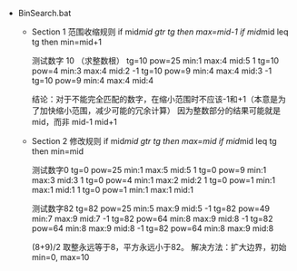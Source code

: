 * BinSearch.bat
  * Section 1
    范围收缩规则
    if mid*mid gtr tg then max=mid-1
    if mid*mid leq tg then min=mid+1

    测试数字 10 （求整数根）
    tg=10 pow=25 min:1 max:4 mid:5 1
    tg=10 pow=4 min:3 max:4 mid:2 -1
    tg=10 pow=9 min:4 max:4 mid:3 -1
    tg=10 pow=9 min:4 max:4 mid:4

    结论：对于不能完全匹配的数字，在缩小范围时不应该-1和+1（本意是为了加快缩小范围，减少可能的冗余计算）
    因为整数部分的结果可能就是mid，而非 mid-1 mid+1

  * Section 2
    修改规则
    if mid*mid gtr tg then max=mid
    if mid*mid leq tg then min=mid

    测试数字0
    tg=0 pow=25 min:1 max:5 mid:5 1
    tg=0 pow=9 min:1 max:3 mid:3 1
    tg=0 pow=4 min:1 max:2 mid:2 1
    tg=0 pow=1 min:1 max:1 mid:1 1
    tg=0 pow=1 min:1 max:1 mid:1

    测试数字82
    tg=82 pow=25 min:5 max:9 mid:5 -1
    tg=82 pow=49 min:7 max:9 mid:7 -1
    tg=82 pow=64 min:8 max:9 mid:8 -1
    tg=82 pow=64 min:8 max:9 mid:8 -1
    tg=82 pow=64 min:8 max:9 mid:8

    (8+9)/2 取整永远等于8，平方永远小于82。
    解决方法：扩大边界，初始min=0, max=10
    